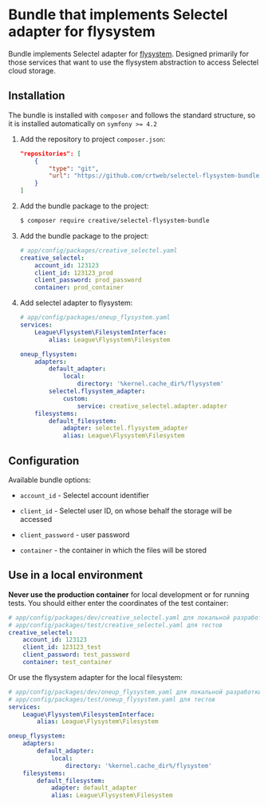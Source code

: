 Bundle that implements Selectel adapter for flysystem
=====================================================

Bundle implements Selectel adapter for [flysystem](https://flysystem.thephpleague.com/docs/). Designed primarily for 
those services that want to use the flysystem abstraction to access Selectel cloud storage.


Installation
------------

The bundle is installed with `composer` and follows the standard structure, so it is installed automatically on `symfony >= 4.2`

1. Add the repository to project `composer.json`:

    ```json
    "repositories": [
        {
            "type": "git",
            "url": "https://github.com/crtweb/selectel-flysystem-bundle"
        }
    ]
    ```

2. Add the bundle package to the project:

    ```bash
    $ composer require creative/selectel-flysystem-bundle
    ```

3. Add the bundle package to the project:

    ```yaml
    # app/config/packages/creative_selectel.yaml
    creative_selectel:
        account_id: 123123
        client_id: 123123_prod
        client_password: prod_password
        container: prod_container
    ```

4. Add selectel adapter to flysystem:

    ```yaml
    # app/config/packages/oneup_flysystem.yaml
    services:
        League\Flysystem\FilesystemInterface:
            alias: League\Flysystem\Filesystem

    oneup_flysystem:
        adapters:
            default_adapter:
                local:
                    directory: '%kernel.cache_dir%/flysystem'
            selectel.flysystem_adapter:
                custom:
                    service: creative_selectel.adapter.adapter
        filesystems:
            default_filesystem:
                adapter: selectel.flysystem_adapter
                alias: League\Flysystem\Filesystem
    ```

Configuration
-------------

Available bundle options:

* `account_id` - Selectel account identifier

* `client_id` - Selectel user ID, on whose behalf the storage will be accessed

* `client_password` - user password

* `container` - the container in which the files will be stored



Use in a local environment
--------------------------

**Never use the production container** for local development or for running tests.
You should either enter the coordinates of the test container:

```yaml
# app/config/packages/dev/creative_selectel.yaml для локальной разработки
# app/config/packages/test/creative_selectel.yaml для тестов
creative_selectel:
    account_id: 123123
    client_id: 123123_test
    client_password: test_password
    container: test_container
```

Or use the flysystem adapter for the local filesystem:
```yaml
# app/config/packages/dev/oneup_flysystem.yaml для локальной разработки
# app/config/packages/test/oneup_flysystem.yaml для тестов
services:
    League\Flysystem\FilesystemInterface:
        alias: League\Flysystem\Filesystem

oneup_flysystem:
    adapters:
        default_adapter:
            local:
                directory: '%kernel.cache_dir%/flysystem'
    filesystems:
        default_filesystem:
            adapter: default_adapter
            alias: League\Flysystem\Filesystem
```
